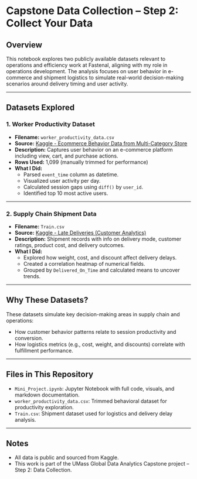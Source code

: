 # Capstone Data Collection – Step 2: Collect Your Data

##  Overview

This notebook explores two publicly available datasets relevant to operations and efficiency work at Fastenal, aligning with my role in operations development. The analysis focuses on user behavior in e-commerce and shipment logistics to simulate real-world decision-making scenarios around delivery timing and user activity.

---

##  Datasets Explored

### 1. Worker Productivity Dataset
- **Filename:** `worker_productivity_data.csv`
- **Source:** [Kaggle - Ecommerce Behavior Data from Multi-Category Store](https://www.kaggle.com/datasets/mkechinov/ecommerce-behavior-data-from-multi-category-store)
- **Description:** Captures user behavior on an e-commerce platform including view, cart, and purchase actions.
- **Rows Used:** 1,099 (manually trimmed for performance)
- **What I Did:**
  - Parsed `event_time` column as datetime.
  - Visualized user activity per day.
  - Calculated session gaps using `diff()` by `user_id`.
  - Identified top 10 most active users.

---

### 2. Supply Chain Shipment Data
- **Filename:** `Train.csv`
- **Source:** [Kaggle - Late Deliveries (Customer Analytics)](https://www.kaggle.com/datasets/prachi13/customer-analytics)
- **Description:** Shipment records with info on delivery mode, customer ratings, product cost, and delivery outcomes.
- **What I Did:**
  - Explored how weight, cost, and discount affect delivery delays.
  - Created a correlation heatmap of numerical fields.
  - Grouped by `Delivered_On_Time` and calculated means to uncover trends.

---

## Why These Datasets?
These datasets simulate key decision-making areas in supply chain and operations:
- How customer behavior patterns relate to session productivity and conversion.
- How logistics metrics (e.g., cost, weight, and discounts) correlate with fulfillment performance.

---

##  Files in This Repository
- `Mini_Project.ipynb`: Jupyter Notebook with full code, visuals, and markdown documentation.
- `worker_productivity_data.csv`: Trimmed behavioral dataset for productivity exploration.
- `Train.csv`: Shipment dataset used for logistics and delivery delay analysis.

---

##  Notes
- All data is public and sourced from Kaggle.
- This work is part of the UMass Global Data Analytics Capstone project – Step 2: Data Collection.

